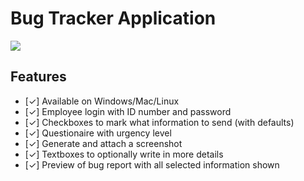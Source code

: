 
# Bug Tracker Application

![](demo.gif)

## Features
- [✓] Available on Windows/Mac/Linux
- [✓] Employee login with ID number and password
- [✓] Checkboxes to mark what information to send (with defaults)
- [✓] Questionaire with urgency level
- [✓] Generate and attach a screenshot
- [✓] Textboxes to optionally write in more details
- [✓] Preview of bug report with all selected information shown
